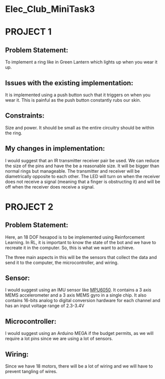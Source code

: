 # Elec_Club_MiniTask3
# PROJECT 1
## Problem Statement:
To implement a ring like in Green Lantern which lights up when you wear it up.

## Issues with the existing implementation:
It is implemented using a push button such that it triggers on when you wear it. This is painful as the push button constantly rubs our skin.

## Constraints:
Size and power. It should be small as the entire circuitry should be within the ring.

## My changes in implementation:
I would suggest that an IR transmitter receiver pair be used. We can reduce the size of the pins and have the be a reasonable size. It will be bigger than normal rings but manageable. The transmitter and receiver will be diametrically opposite to each other. The LED will turn on when the receiver does not receive a signal (meaning that a finger is obstructing it) and will be off when the receiver does receive a signal.

# PROJECT 2
## Problem Statement:
Here, an 18 DOF hexapod is to be implemented using Reinforcement Learning. In RL, it is important to know the state of the bot and we have to recreate it in the computer. So, this is what we want to achieve.

The three main aspects in this will be the sensors that collect the data and send it to the computer, the microcontroller, and wiring.

## Sensor:
I would suggest using an IMU sensor like [MPU6050](https://invensense.tdk.com/wp-content/uploads/2015/02/MPU-6000-Datasheet1.pdf). It contains a 3 axis MEMS accelerometer and a 3 axis MEMS gyro in a single chip. It also contains 16-bits analog to digital conversion hardware for each channel and has an input voltage range of 2.3-3.4V

## Microcontroller:
I would suggest using an Arduino MEGA if the budget permits, as we will require a lot pins since we are using a lot of sensors.

## Wiring:
Since we have 18 motors, there will be a lot of wiring and we will have to prevent tangling of wires. 
